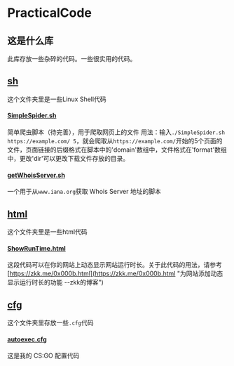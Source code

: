 # PracticalCode
## 这是什么库
此库存放一些杂碎的代码。一些很实用的代码。

## [sh](https://github.com/deepwidth/PracticalCode/tree/master/sh "sh")
这个文件夹里是一些Linux Shell代码
#### [SimpleSpider.sh](https://github.com/deepwidth/PracticalCode/blob/master/sh/SimpleSpider.sh "SimpleSpider.sh")
简单爬虫脚本（待完善），用于爬取网页上的文件
用法：输入`./SimpleSpider.sh https://example.com/ 5`，就会爬取从`https://example.com/`开始的5个页面的文件，页面链接的后缀格式在脚本中的'domain'数组中，文件格式在'format'数组中，更改'dir'可以更改下载文件存放的目录。
#### [getWhoisServer.sh](https://github.com/deepwidth/PracticalCode/blob/master/sh/getWhoisServer.sh "getWhoisServer.sh")
一个用于从`www.iana.org`获取 Whois Server 地址的脚本
## [html](https://github.com/deepwidth/PracticalCode/tree/master/html "html")
这个文件夹里是一些html代码
#### [ShowRunTime.html](https://github.com/deepwidth/PracticalCode/blob/master/html/ShowRunTime.html "ShowRunTime.html")
这段代码可以在你的网站上动态显示网站运行时长。关于此代码的用法，请参考[https://zkk.me/0x000b.html](https://zkk.me/0x000b.html "为网站添加动态显示运行时长的功能 --zkk的博客")

## [cfg](https://github.com/deepwidth/PracticalCode/blob/master/cfg "cfg")
这个文件夹里存放一些`.cfg`代码
#### [autoexec.cfg](https://github.com/deepwidth/PracticalCode/blob/master/cfg/autoexec.cfg "autoexec.cgf")
这是我的 CS:GO 配置代码
